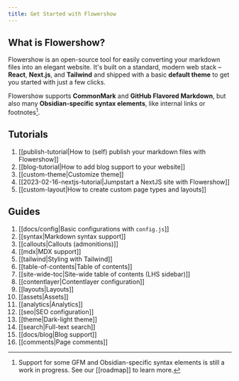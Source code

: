 ```yaml
---
title: Get Started with Flowershow
---
```


## What is Flowershow?

Flowershow is an open-source tool for easily converting your markdown files into an elegant website. It's built on a standard, modern web stack – **React**, **Next.js**, and **Tailwind** and shipped with a basic **default theme** to get you started with just a few clicks.

Flowershow supports **CommonMark** and **GitHub Flavored Markdown**, but also many **Obsidian-specific syntax elements**, like internal links or footnotes[^1].
[^1]: Support for some GFM and Obsidian-specific syntax elements is still a work in progress. See our [[roadmap]] to learn more.

## Tutorials

1. [[publish-tutorial|How to (self) publish your markdown files with Flowershow]]
2. [[blog-tutorial|How to add blog support to your website]]
3. [[custom-theme|Customize theme]]
4. [[2023-02-16-nextjs-tutorial|Jumpstart a NextJS site with Flowershow]]
5. [[custom-layout|How to create custom page types and layouts]]

## Guides

1. [[docs/config|Basic configurations with `config.js`]]
2. [[syntax|Markdown syntax support]]
3. [[callouts|Callouts (admonitions)]]
4. [[mdx|MDX support]]
5. [[tailwind|Styling with Tailwind]]
6. [[table-of-contents|Table of contents]]
7. [[site-wide-toc|Site-wide table of contents (LHS sidebar)]]
8. [[contentlayer|Contentlayer configuration]]
9. [[layouts|Layouts]]
10. [[assets|Assets]]
11. [[analytics|Analytics]]
12. [[seo|SEO configuration]]
13. [[theme|Dark-light theme]]
14. [[search|Full-text search]]
15. [[docs/blog|Blog support]]
16. [[comments|Page comments]]
